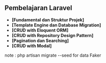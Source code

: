 ## Pembelajaran Laravel

- **[Fundamental dan Struktur Projek]**
- **[Template Engine dan Database Migration]**
- **[CRUD with Eloquent ORM]**
- **[CRUD with Repository Design Pattern]**
- **[Pagination dan Searching]**
- **[CRUD with Modal]**


note : php artisan migrate --seed for data Faker
